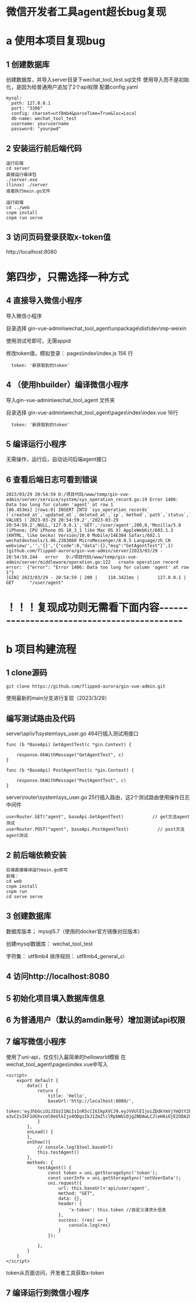 # 微信开发者工具agent超长bug复现

# a 使用本项目复现bug
## 1 创建数据库
创建数据库，并导入server目录下wechat_tool_test.sql文件
使用导入而不是初始化，是因为给普通用户追加了2个api权限
配置config.yaml
```
mysql:
  path: 127.0.0.1
  port: "3306"
  config: charset=utf8mb4&parseTime=True&loc=Local
  db-name: wechat_tool_test
  username: yourusername
  password: "yourpwd"
```
## 2 安装运行前后端代码
```
运行后端
cd server
直接运行编译包
./server.exe
(linux) ./server
或者执行main.go文件

运行前端
cd ../web
cnpm install
cnpm run serve
```

## 3 访问页码登录获取x-token值
http://localhost:8080

# 第四步，只需选择一种方式

## 4 直接导入微信小程序
导入微信小程序

目录选择
gin-vue-admin\wechat_tool_agent\unpackage\dist\dev\mp-weixin

使用测试号即可，无需appid

修改token值，模拟登录：
pages\index\index.js 156 行

      token: '新获取到的token'

## 4 （使用hbuilder）编译微信小程序
导入gin-vue-admin\wechat_tool_agent 文件夹

目录选择
gin-vue-admin\wechat_tool_agent\pages\index\index.vue 16行

      token: '新获取到的token'




## 5 编译运行小程序
无需操作，运行后，自动访问后端agent接口
## 6 查看后端日志可看到错误
```
2023/03/29 20:54:59 D:/项目代码/www/temp/gin-vue-admin/server/service/system/sys_operation_record.go:19 Error 1406: Data too long for column 'agent' at row 1
[86.453ms] [rows:0] INSERT INTO `sys_operation_records` (`created_at`,`updated_at`,`deleted_at`,`ip`,`method`,`path`,`status`,`latency`,`agent`,`error_message`,`body`,`resp`,`user_id`) VALUES ('2023-03-29 20:54:59.2','2023-03-29 20:54:59.2',NULL,'127.0.0.1','GET','/user/agent',200,0,'Mozilla/5.0 (iPhone; CPU iPhone OS 10_3_1 like Mac OS X) AppleWebKit/603.1.3 (KHTML, like Gecko) Version/10.0 Mobile/14E304 Safari/602.1 wechatdevtools/1.06.2303060 MicroMessenger/8.0.5 Language/zh_CN webview/','','{}','{"code":0,"data":{},"msg":"GetAgentTest"}',1)
[github.com/flipped-aurora/gin-vue-admin/server]2023/03/29 - 20:54:59.244	error	D:/项目代码/www/temp/gin-vue-admin/server/middleware/operation.go:122	create operation record error:	{"error": "Error 1406: Data too long for column 'agent' at row 1"}
[GIN] 2023/03/29 - 20:54:59 | 200 |    110.3421ms |       127.0.0.1 | GET      "/user/agent"
```

# ！！！复现成功则无需看下面内容-------------------------------------------

# b 项目构建流程

## 1 clone源码
```
git clone https://github.com/flipped-aurora/gin-vue-admin.git
```
使用最新的main分支进行复现（2023/3/29）

## 编写测试路由及代码
server\api\v1\system\sys_user.go 464行插入测试用接口
```
func (b *BaseApi) GetAgentTest(c *gin.Context) {

	response.OkWithMessage("GetAgentTest", c)
}

func (b *BaseApi) PostAgentTest(c *gin.Context) {

	response.OkWithMessage("PostAgentTest", c)
}
```
server\router\system\sys_user.go 25行插入路由，这2个测试路由使用操作日志中间件
```
userRouter.GET("agent", baseApi.GetAgentTest)           // get方法agent测试
userRouter.POST("agent", baseApi.PostAgentTest)           // post方法agent测试
```
## 2 前后端依赖安装
```
后端直接编译运行main.go即可
前端：
cd web 
cnpm install
cnpm run 
cd serve serve
```
## 3 创建数据库
数据库版本；
mysql5.7（使用的docker官方镜像对应版本）

创建mysql数据库：
wechat_tool_test

字符集：
utf8mb4
排序规则：
utf8mb4_general_ci

## 4 访问http://localhost:8080

## 5 初始化项目填入数据库信息

## 6 为普通用户（默认的amdin账号）增加测试api权限

## 7 编写微信小程序
使用了uni-api，仅仅引入最简单的helloworld模板
在wechat_tool_agent\pages\index.vue中写入
```
<script>
	export default {
		data() {
			return {
				title: 'Hello',
				baseUrl:'http://localhost:8080/',
				token:'eyJhbGciOiJIUzI1NiIsInR5cCI6IkpXVCJ9.eyJVVUlEIjoiZDdkYmVjYmQtY2E3NC00NjkwLTliNGUtODU4NzE1MjljNmI1IiwiSUQiOjEsIlVzZXJuYW1lIjoiYWRtaW4iLCJOaWNrTmFtZSI6Ik1yLuWlh-a3vCIsIkF1dGhvcml0eUlkIjo4ODgsIkJ1ZmZlclRpbWUiOjg2NDAwLCJleHAiOjE2ODA2OTgwMzcsImlzcyI6InFtUGx1cyIsIm5iZiI6MTY4MDA5MjIzN30.rMOjnv73H9d0PmzwMR_XYpzokUga6ztes5v0NV5NdZs'
			}
		},
		onLoad() {
		},
		onShow(){
			// console.log($tool.baseUrl)
			this.testAgent()
		},
		methods: {
			testAgent() {
				const token = uni.getStorageSync('token');
				const userInfo = uni.getStorageSync('setUserData');
				uni.request({
					url: this.baseUrl+'api/user/agent',
					method: "GET",
					data: {},
					header: {
						'x-token': this.token //自定义请求头信息
					},
					success: (res) => {
						console.log(res)
					}
				});

			},
		}
	}
</script>
```

token从页面访问，开发者工具获取x-token
## 7 编译运行到微信小程序

